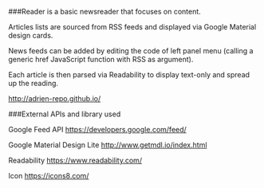 
###Reader is a basic newsreader that focuses on content.

Articles lists are sourced from RSS feeds and displayed via Google Material design cards.

News feeds can be added by editing the code of left panel menu (calling a generic href JavaScript function with RSS as argument).

Each article is then parsed via Readability to display text-only and spread up the reading.

http://adrien-repo.github.io/

###External APIs and library used

Google Feed API https://developers.google.com/feed/

Google Material Design Lite http://www.getmdl.io/index.html

Readability https://www.readability.com/

Icon https://icons8.com/
